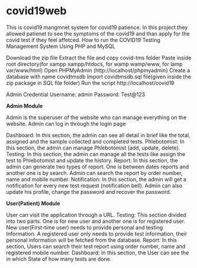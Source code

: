 # covid19web
This is covid19 mangmnet system for covid19 patience. In this project they allowed patienet to see the symptoms  of the covid19 and than apply for the covid test if they feel affetced. 
How to run the COVID19 Testing Management System Using PHP and MySQL

Download the zip file
Extract the file and copy covid-tms folder
Paste inside root directory(for xampp xampp/htdocs, for wamp wamp/www, for lamp var/www/html)
Open PHPMyAdmin (http://localhost/phpmyadmin)
Create a database with name covidtmsdb
Import covidtmsdb.sql file(given inside the zip package in SQL file folder)
Run the script http://localhost/covid19

Admin Credential
Username: admin
Password: Test@123

**Admin Module**

Admin is the superuser of the website who can manage everything on the website. Admin can log in through the login page

Dashboard: In this section, the admin can see all detail in brief like the total, assigned and the sample collected and completed tests.
Phlebotomist: In this section, the admin can manage Phlebotomist (add, update, delete).
Testing: In this section, the admin can manage all the tests like assign the test to Phlebotomist and update the history.
Report: In this section, the admin can generate two types of report. One is between dates reports and another one is by search. Admin can search the report by order number, name and mobile number.
Notification: In this section, the admin will get a notification for every new test request (notification bell).
Admin can also update his profile, change the password and recover the password.

**User(Patient) Module**

User can visit the application through a URL.
Testing: This section divided into two parts. One is for new user and another one is for registered user. New user(First-time user) needs to provide personal and testing Information. A registered user only needs to provide test information, their personal information will be fetched from the database.
Report: In this section, Users can search their test report using order number, name and registered mobile number.
Dashboard: In this section, the User can see the in which State of how many tests are done.


